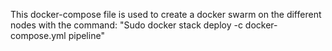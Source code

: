 This docker-compose file is used to create a docker swarm on the different nodes with the command:
"Sudo docker stack deploy -c docker-compose.yml pipeline"